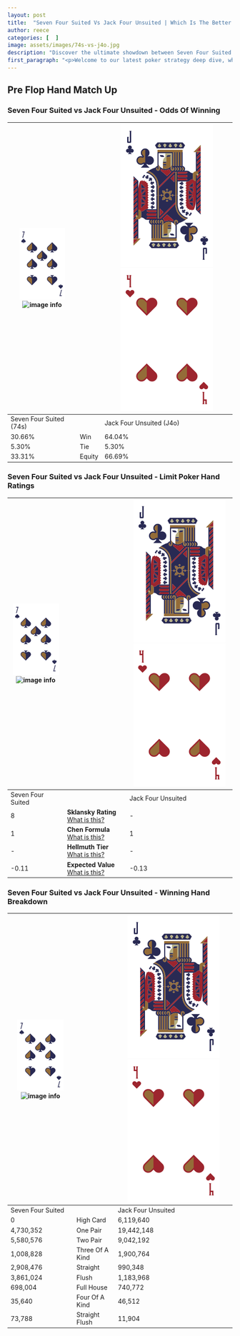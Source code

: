 ```yaml
---
layout: post
title:  "Seven Four Suited Vs Jack Four Unsuited | Which Is The Better Hand In Poker? A Complete Guide"
author: reece
categories: [  ]
image: assets/images/74s-vs-j4o.jpg
description: "Discover the ultimate showdown between Seven Four Suited and Jack Four Unsuited in poker! Uncover the odds, strategies, and scenarios where one hand triumphs over the other. Get ready to up your poker game with this thrilling analysis."
first_paragraph: "<p>Welcome to our latest poker strategy deep dive, where we're pitting two distinct hands against each other in a high-stakes showdown: Seven Four Suited vs Jack Four Unsuited.</p><p>In the dynamic world of poker, every decision counts, and knowing which hand holds the upper hand is key to your success at the table.</p><p>In this article, we'll dissect these two hands, explore the scenarios where one dominates the other, and equip you with the knowledge to make strategic choices that can tip the odds in your favor.</p><p>Get ready to unravel the intriguing dynamics of these poker hands and elevate your game to new heights.</p>"
---
```




[comment]: # (sp0)

## Pre Flop Hand Match Up

<div class="table hand-ratings" markdown="1"> 



### Seven Four Suited vs Jack Four Unsuited - Odds Of Winning


    
| ![image info](assets/images/hand1/7.png) ![image info](assets/images/hand1/4s.png) |  | ![image info](assets/images/hand2/J.png) ![image info](assets/images/hand2/4o.png) |
| -------- | -------- | -------- |
| Seven Four Suited (74s) |  | Jack Four Unsuited (J4o) |
| 30.66% | Win | 64.04% |
| 5.30% | Tie | 5.30% |
| 33.31% | Equity | 66.69% |




[comment]: # (sp1)



### Seven Four Suited vs Jack Four Unsuited - Limit Poker Hand Ratings


    
| ![image info](assets/images/hand1/7.png) ![image info](assets/images/hand1/4s.png) |  | ![image info](assets/images/hand2/J.png) ![image info](assets/images/hand2/4o.png) |
| -------- | -------- | -------- |
| Seven Four Suited |  | Jack Four Unsuited |
| 8 | **Sklansky Rating** [What is this?](/sklansky-rating-explained) | - |
| 1 | **Chen Formula** [What is this?](/chen-formula-explained) | 1 |
| - | **Hellmuth Tier** [What is this?](/Hellmuth-tier-explained) | - |
| -0.11 | **Expected Value** [What is this?](/expected-value-explained) | -0.13 |




[comment]: # (sp2)



### Seven Four Suited vs Jack Four Unsuited - Winning Hand Breakdown


    
| ![image info](assets/images/hand1/7.png) ![image info](assets/images/hand1/4s.png) |  | ![image info](assets/images/hand2/J.png) ![image info](assets/images/hand2/4o.png) |
| -------- | -------- | -------- |
| Seven Four Suited |  | Jack Four Unsuited |
| 0 | High Card | 6,119,640 |
| 4,730,352 | One Pair | 19,442,148 |
| 5,580,576 | Two Pair | 9,042,192 |
| 1,008,828 | Three Of A Kind | 1,900,764 |
| 2,908,476 | Straight | 990,348 |
| 3,861,024 | Flush | 1,183,968 |
| 698,004 | Full House | 740,772 |
| 35,640 | Four Of A Kind | 46,512 |
| 73,788 | Straight Flush | 11,904 |




[comment]: # (sp3)



</div>

[comment]: # (sp4)



[comment]: # (sp5)

